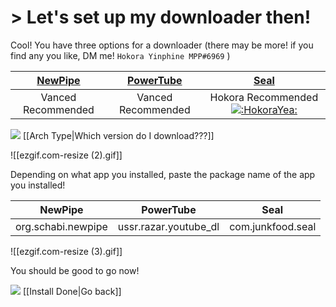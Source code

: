 # > Let's set up my downloader then!
Cool!
You have three options for a downloader
(there may be more! if you find any you like, DM me! `Hokora Yinphine MPP#6969` )

|[NewPipe](https://github.com/TeamNewPipe/NewPipe/releases/latest)|[PowerTube](https://github.com/razar-dev/PowerTube/releases/latest)|[Seal](https://github.com/JunkFood02/Seal/releases/latest)|
|:-:|:-:|:-:|
|Vanced Recommended|Vanced Recommended|Hokora Recommended [![](https://cdn.discordapp.com/emojis/1072706617616891904.webp?size=16&quality=lossless ":HokoraYea:")](https://cdn.discordapp.com/emojis/1072706617616891904.webp?quality=lossless ":HokoraYea:") |

![](https://cdn.discordapp.com/attachments/803186540359450664/1100707666361323520/ezgif.com-resize_1.gif) [[Arch Type|Which version do I download???]]


![[ezgif.com-resize (2).gif]]


Depending on what app you installed, paste the package name of the app you installed!

|NewPipe|PowerTube|Seal|
|:-:|:-:|:-:|
|org.schabi.newpipe|ussr.razar.youtube_dl|com.junkfood.seal|

![[ezgif.com-resize (3).gif]]


You should be good to go now!


![](https://cdn.discordapp.com/attachments/803186540359450664/1100707666361323520/ezgif.com-resize_1.gif) [[Install Done|Go back]]